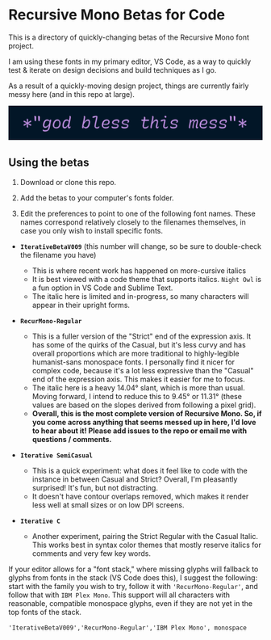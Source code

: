 # Recursive Mono Betas for Code

This is a directory of quickly-changing betas of the Recursive Mono font project.

I am using these fonts in my primary editor, VS Code, as a way to quickly test & iterate on design decisions and build techniques as I go.

As a result of a quickly-moving design project, things are currently fairly messy here (and in this repo at large).

![god bless this mess](mess.png)

## Using the betas

1. Download or clone this repo.
   
2. Add the betas to your computer's fonts folder.
   
3. Edit the preferences to point to one of the following font names. These names correspond relatively closely to the filenames themselves, in case you only wish to install specific fonts.

  - **`IterativeBetaV009`** (this number will change, so be sure to double-check the filename you have)
    - This is where recent work has happened on more-cursive italics
    - It is best viewed with a code theme that supports italics. `Night Owl` is a fun option in VS Code and Sublime Text.
    - The italic here is limited and in-progress, so many characters will appear in their upright forms.

  - **`RecurMono-Regular`**
    - This is a fuller version of the "Strict" end of the expression axis. It has some of the quirks of the Casual, but it's less curvy and has overall proportions which are more traditional to highly-legible humanist-sans monospace fonts. I personally find it nicer for complex code, because it's a lot less expressive than the "Casual" end of the expression axis. This makes it easier for me to focus.
    - The italic here is a heavy 14.04° slant, which is more than usual. Moving forward, I intend to reduce this to 9.45° or 11.31° (these values are based on the slopes derived from following a pixel grid).
    - **Overall, this is the most complete version of Recursive Mono. So, if you come across anything that seems messed up in here, I'd love to hear about it! Please add issues to the repo or email me with questions / comments.**

  - **`Iterative SemiCasual`**
    - This is a quick experiment: what does it feel like to code with the instance in between Casual and Strict? Overall, I'm pleasantly surprised! It's fun, but not distracting.
    - It doesn't have contour overlaps removed, which makes it render less well at small sizes or on low DPI screens.

  - **`Iterative C`**
    - Another experiment, pairing the Strict Regular with the Casual Italic. This works best in syntax color themes that mostly reserve italics for comments and very few key words.

If your editor allows for a "font stack," where missing glyphs will fallback to glyphs from fonts in the stack (VS Code does this), I suggest the following: start with the family you wish to try, follow it with `'RecurMono-Regular'`, and follow that with `IBM Plex Mono`. This support will all characters with reasonable, compatible monospace glyphs, even if they are not yet in the top fonts of the stack.

```
'IterativeBetaV009','RecurMono-Regular','IBM Plex Mono', monospace
```

